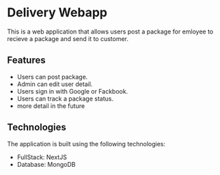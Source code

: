# Delivery Webapp

This is a web application that allows users post a package for emloyee to recieve a package and send it to customer.

## Features

* Users can post package.
* Admin can edit user detail.
* Users sign in with Google or Fackbook.
* Users can track a package status.
* more detail in the future

## Technologies

The application is built using the following technologies:

* FullStack: NextJS
* Database: MongoDB